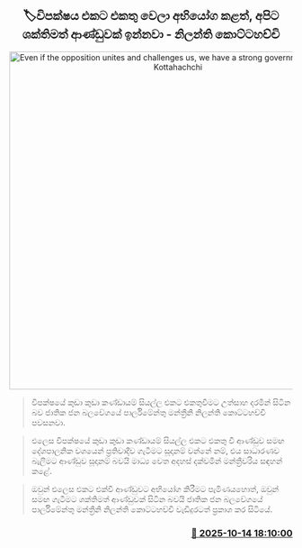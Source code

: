 <p align='center'><b><h2 align='center' title='Even if the opposition unites and challenges us, we have a strong government - Nilanthi Kottahachchi'>🏷විපක්ෂය එකට එකතු වෙලා අභියෝග කළත්, අපිට ශක්තිමත් ආණ්ඩුවක් ඉන්නවා - නිලන්ති කොට්ටහච්චි</h2></b></p>
<p align='center'><img src='https://helakuru.sgp1.cdn.digitaloceanspaces.com/esana/images/lib/nilanthi-kottahachchi-yu.jpg' width='600' alt='Even if the opposition unites and challenges us, we have a strong government - Nilanthi Kottahachchi'></p>

> විපක්ෂයේ කුඩා කුඩා කණ්ඩායම් සියල්ල එකට එකතුවීමට උත්සාහ දරමින් සිටින බව ජාතික ජන බලවේගයේ පාර්ලිමේන්තු මන්ත්‍රීනි නිලන්ති කොට්ටහච්චි පවසනවා.

> එලෙස විපක්ෂයේ කුඩා කුඩා කණ්ඩායම් සියල්ල එකට එකතු වී ආණ්ඩුව සමඟ දේශපාලනික වශයෙන් ප්‍රතිවාදීව ගැටීමට සූදානම් වන්නේ නම්, එය සාධාරණව බැලීමට ආණ්ඩුව සූදානම් බවයි මාධ්‍ය වෙත අදහස් දක්වමින් මන්ත්‍රීවරිය සඳහන් කළේ.

> ඔවුන් එලෙස එකට එක්වී ආණ්ඩුවට අභියෝග කිරීමට පැමිණයහොත්, ඔවුන් සමඟ ගැටීමට ශක්තිමත් ආණ්ඩුවක් සිටින බවයි ජාතික ජන බලවේගයේ පාර්ලිමේන්තු මන්ත්‍රීනි නිලන්ති කොට්ටහච්චි වැඩිදුරටත් ප්‍රකාශ කර සිටියේ.



<h3 align='right'><a href='https://www.helakuru.lk/esana/p/114489/'>📅 2025-10-14 18:10:00</a></h3>
